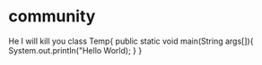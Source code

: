 # community
He I will kill you
class Temp{
    public static void main(String args[]){
        System.out.println("Hello World);
    }
}